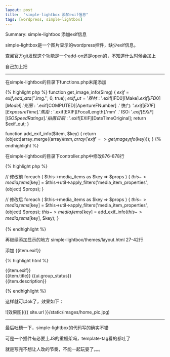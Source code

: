 ```yaml
---
layout: post
title:  "simple-lightbox 添加exif信息"
tags: [wordpress, simple-lightbox]
---
```


Summary: simple-lightbox 添加exif信息


<!--summary-->

simple-lightbox是一个图片显示的wordpress控件，缺少exif信息。

查阅官方git发现这个功能是一个add-on还是open的，不知道什么时候会加上

自己加上把

---

在simple-lightbox的目录下functions.php末尾添加

{% highlight php %}
function get_image_info($img) {
    $exif = exif_read_data(''.$img.'', 0, true);
    $exif_out = '器材: '.$exif[IFD0][Make].$exif[IFD0][Model]
                .' 光圈: '.$exif[COMPUTED][ApertureFNumber]
                .' 快门: '.$exif[EXIF][ExposureTime]
                .' 焦距: '.$exif[EXIF][FocalLength].'mm'
                .' ISO: '.$exif[EXIF][ISOSpeedRatings]
                .' 拍摄日期: '.$exif[EXIF][DateTimeOriginal];
    return $exif_out;
}

function add_exif_info($item, $key) {
    return (object)array_merge((array)$item, array('exif' => get_image_info($key)));
}
{% endhighlight %}

在simple-lightbox的目录下controller.php中修改876-878行

{% highlight php %}

// 修改前
foreach ( $this->media_items as $key => $props ) {
    $this->media_items[$key] =  $this->util->apply_filters('media_item_properties', (object) $props);
}

// 修改后
foreach ( $this->media_items as $key => $props ) {
    $this->media_items[$key] =  $this->util->apply_filters('media_item_properties', (object) $props);
    $this->media_items[$key] = add_exif_info($this->media_items[$key], $key);
}

{% endhighlight %}

再继续添加显示的地方 simple-lightbox/themes/layout.html 27-42行

添加 {{item.exif}}

{% highlight html %}

<div class="slb_data_content">
    <div class="slb_data_desc">
        {{item.exif}}
    </div>
    <span class="slb_data_title">
        {{item.title}}
    </span>
    <span class="slb_group_status">
        {{ui.group_status}}
    </span>
    <div class="slb_data_desc">
        {{item.description}}
    </div>
</div>

{% endhighlight %}

这样就可以ok了，效果如下：

![效果图]({{ site.url }}/static/images/home_pic.jpg)

---
最后吐槽一下，simple-lightbox的代码写的确实不错

可是一个插件有必要上JS的重框架吗，template-tag看的都吐了

就是写完不想让人改的节奏，不能一起玩耍了。。。